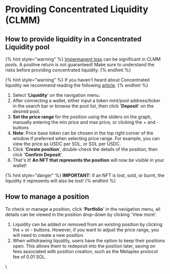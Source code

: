 # Providing Concentrated Liquidity (CLMM)

## How to provide liquidity in a Concentrated Liquidity pool

{% hint style="warning" %}
[Impermanent loss](https://www.gemini.com/cryptopedia/decentralized-finance-impermanent-loss-defi) can be significant in CLMM pools. A positive return is not guaranteed! Make sure to understand the risks before providing concentrated liquidity.
{% endhint %}

{% hint style="warning" %}
If you haven't heard about Concentrated liquidity we recommend reading the following [article](https://docs.raydium.io/raydium/~/changes/RaVY5reeE9b0iaInst59/liquidity-providers/providing-concentrated-liquidity-clmm/intro-on-concentrated-liquidity).
{% endhint %}

1. Select ‘**Liquidity**’ on the navigation menu.
2. After connecting a wallet, either input a token mint/pool address/ticker in the search bar or browse the pool list, then click '**Deposit**' on the desired pool.
3. **Set the price range** for the position using the sliders on the graph, manually entering the min price and max price, or clicking the + and - buttons
4. **Note**: Price base token can be chosen in the top right corner of the window if preferred when selecting price range. For example, you can view the price as USDC per SOL, or SOL per USDC.
5. Click '**Create position**', double-check the details of the position, then click '**Confirm Deposit**'.
6. That's it! **An NFT that represents the position** will now be visible in your wallet!

{% hint style="danger" %}
**IMPORTANT:** If an NFT is lost, sold, or burnt, the liquidity it represents will also be lost!
{% endhint %}

## How to manage a position <a href="#how-to-manage-a-position" id="how-to-manage-a-position"></a>

To check or manage a position, click '**Portfolio**' in the navigation menu, all details can be viewed in the position drop-down by clicking 'View more'.

1. Liquidity can be added or removed from an existing position by clicking the + or - buttons. However, if you want to adjust the price range, you will need to create a new position.
2. When withdrawing liquidity, users have the option to keep their positions open. This allows them to redeposit into the position later, saving on fees associated with position creation, such as the Metaplex protocol fee of 0.01 SOL.

\


